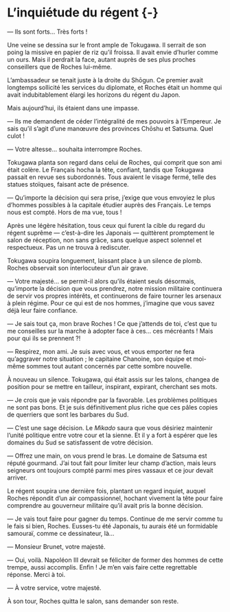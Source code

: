 # L’inquiétude du régent {-}

— Ils sont forts… Très forts !

Une veine se dessina sur le front ample de Tokugawa. Il serrait de son poing
la missive en papier de riz qu’il froissa. Il avait envie d’hurler comme un
ours. Mais il perdrait la face, autant auprès de ses plus proches conseillers
que de Roches lui-même.

L’ambassadeur se tenait juste à la droite du Shōgun. Ce premier avait longtemps
sollicité les services du diplomate, et Roches était un homme qui avait
indubitablement élargi les horizons du régent du Japon.

Mais aujourd’hui, ils étaient dans une impasse.

— Ils me demandent de céder l’intégralité de mes pouvoirs à l’Empereur. Je sais
qu’il s’agit d’une manœuvre des provinces Chōshu et Satsuma. Quel culot !

— Votre altesse… souhaita interrompre Roches.

Tokugawa planta son regard dans celui de Roches, qui comprit que son ami était
colère. Le Français hocha la tête, confiant, tandis que Tokugawa passait en
revue ses subordonnés. Tous avaient le visage fermé, telle des statues
stoïques, faisant acte de présence.

— Qu’importe la décision qui sera prise, j’exige que vous envoyiez le plus
d’hommes possibles à la capitale étudier auprès des Français. Le temps nous
est compté. Hors de ma vue, tous !

Après une légère hésitation, tous ceux qui furent la cible du regard du régent
suprême — c’est-à-dire les Japonais — quittèrent promptement le salon de
réception, non sans grâce, sans quelque aspect solennel et respectueux. Pas un
ne trouva à rediscuter.

Tokugawa soupira longuement, laissant place à un silence de plomb. Roches
observait son interlocuteur d’un air grave.

— Votre majesté… se permit-il alors qu’ils étaient seuls désormais, qu’importe
la décision que vous prendrez, notre mission militaire continuera de servir
vos propres intérêts, et continuerons de faire tourner les arsenaux à plein
régime. Pour ce qui est de nos hommes, j’imagine que vous savez déjà leur
faire confiance.

— Je sais tout ça, mon brave Roches ! Ce que j’attends de toi, c’est que tu
me conseilles sur la marche à adopter face à ces… ces mécréants ! Mais pour qui
ils se prennent ?!

— Respirez, mon ami. Je suis avec vous, et vous emporter ne fera qu’aggraver
notre situation ; le capitaine Chanoine, son équipe et moi-même sommes tout
autant concernés par cette sombre nouvelle.

À nouveau un silence. Tokugawa, qui était assis sur les talons, changea de
position pour se mettre en tailleur, inspirant, expirant, cherchant ses mots.

— Je crois que je vais répondre par la favorable. Les problèmes politiques ne
sont pas bons. Et je suis définitivement plus riche que ces pâles copies de
querriers que sont les barbares du Sud.

— C’est une sage décision. Le *Mikado* saura que vous désiriez maintenir
l’unité politique entre votre cour et la sienne. Et il y a fort à espérer que
les domaines du Sud se satisfassent de votre décision.

— Offrez une main, on vous prend le bras. Le domaine de Satsuma est réputé
gourmand. J’ai tout fait pour limiter leur champ d’action, mais leurs seigneurs
ont toujours compté parmi mes pires vassaux et ce jour devait arriver.

Le régent soupira une dernière fois, plantant un regard inquiet, auquel Roches
répondit d’un air compassionnel, hochant vivement la tête pour faire comprendre
au gouverneur militaire qu’il avait pris la bonne décision.

— Je vais tout faire pour gagner du temps. Continue de me servir comme tu
le fais si bien, Roches. Eusses-tu été Japonais, tu aurais été un formidable
samouraï, comme ce dessinateur, là…

— Monsieur Brunet, votre majesté.

— Oui, voilà. Napoléon III devrait se féliciter de former des hommes de cette
trempe, aussi accomplis. Enfin ! Je m’en vais faire cette regrettable réponse.
Merci à toi.

— À votre service, votre majesté.

À son tour, Roches quitta le salon, sans demander son reste.
